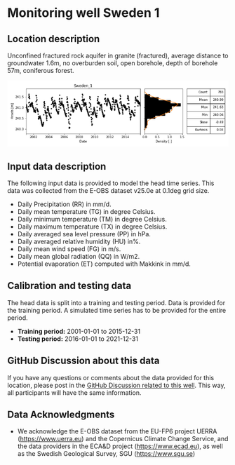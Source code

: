 # Monitoring well Sweden 1

## Location description
Unconfined fractured rock aquifer in granite (fractured), average distance to groundwater 1.6m, no overburden soil, open 
borehole, depth of borehole 57m, coniferous forest.

![Head data](head_data.png)

## Input data description

The following input data is provided to model the head time series. This data was collected from the E-OBS dataset 
v25.0e at 0.1deg grid size.

- Daily Precipitation (RR) in mm/d.
- Daily mean temperature (TG) in degree Celsius.
- Daily minimum temperature (TM) in degree Celsius.
- Daily maximum temperature (TX) in degree Celsius.
- Daily averaged sea level pressure (PP) in hPa.
- Daily averaged relative humidity (HU) in%.
- Daily mean wind speed (FG) in m/s.
- Daily mean global radiation (QQ) in W/m2.
- Potential evaporation (ET) computed with Makkink in mm/d.

## Calibration and testing data

The head data is split into a training and testing period. Data is provided for the training period. A simulated time 
series has to be provided for the entire period.

- **Training period:** 2001-01-01 to 2015-12-31
- **Testing period:** 2016-01-01 to 2021-12-31

## GitHub Discussion about this data

If you have any questions or comments about the data provided for this location, please post in the [GitHub 
Discussion related to this well](https://github.com/gwmodeling/challenge/discussions/4). This way, all participants 
will have the same information.

## Data Acknowledgments

- We acknowledge the E-OBS dataset from the EU-FP6 project UERRA (https://www.uerra.eu) and the Copernicus Climate 
Change Service, and the data providers in the ECA&D project (https://www.ecad.eu), as well as the Swedish Geological Survey, SGU (https://www.sgu.se)

